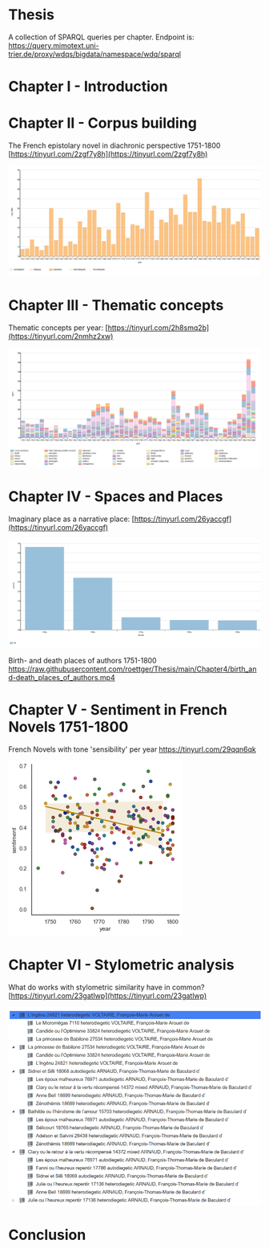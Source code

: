# Thesis
A collection of SPARQL queries per chapter. Endpoint is: https://query.mimotext.uni-trier.de/proxy/wdqs/bigdata/namespace/wdq/sparql

# Chapter I - Introduction 

# Chapter II - Corpus building 

The French epistolary novel in diachronic perspective 1751-1800 [https://tinyurl.com/2zgf7y8h](https://tinyurl.com/2zgf7y8h)

![The epistolary novel in diachronic perspective](https://raw.githubusercontent.com/roettger/Thesis/main/Chapter6/epistolary_novels_over_time_procentual.PNG)


# Chapter III - Thematic concepts

Thematic concepts per year: [https://tinyurl.com/2h8smq2b](https://tinyurl.com/2nmhz2xw)

![Thematic concepts per year](https://raw.githubusercontent.com/roettger/Thesis/main/Chapter3/thematic_concepts_per_year.PNG)

# Chapter IV - Spaces and Places 

Imaginary place as a narrative place: [https://tinyurl.com/26yaccgf](https://tinyurl.com/26yaccgf)

![Imaginary place as a narrative place](https://raw.githubusercontent.com/roettger/Thesis/main/Chapter4/imaginary_place_per_decade.PNG)

Birth- and death places of authors 1751-1800
https://raw.githubusercontent.com/roettger/Thesis/main/Chapter4/birth_and-death_places_of_authors.mp4


# Chapter V - Sentiment in French Novels 1751-1800

French Novels with tone 'sensibility' per year https://tinyurl.com/29qqn6qk 

![Sentiment analysis](https://raw.githubusercontent.com/roettger/Thesis/main/Chapter5/sentiment_novels-main/img/sentiment_per_year_dark_palette.png)


# Chapter VI - Stylometric analysis 

What do works with stylometric similarity have in common? [https://tinyurl.com/23gatlwp](https://tinyurl.com/23gatlwp)

![Stylometric analysis ](https://raw.githubusercontent.com/roettger/Thesis/main/Chapter6/stylometric_similarity_tree.PNG)

# Conclusion 
